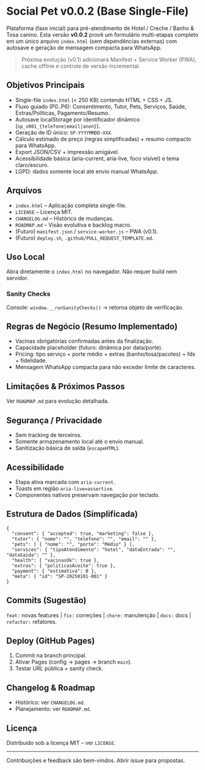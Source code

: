 # Social Pet v0.0.2 (Base Single-File)

Plataforma (fase inicial) para pré-atendimento de Hotel / Creche / Banho & Tosa canino. Esta versão **v0.0.2** provê um formulário multi-etapas completo em um único arquivo `index.html` (sem dependências externas) com autosave e geração de mensagem compacta para WhatsApp.

> Próxima evolução (v0.1) adicionará Manifest + Service Worker (PWA), cache offline e controle de versão incremental.

## Objetivos Principais
- Single-file `index.html` (< 250 KB) contendo HTML + CSS + JS.
- Fluxo guiado (P0..P6): Consentimento, Tutor, Pets, Serviços, Saúde, Extras/Políticas, Pagamento/Resumo.
- Autosave localStorage por identificador dinâmico (`sp_v001_{telefone|email|anon}`).
- Geração de ID único: `SP-YYYYMMDD-XXX`.
- Cálculo estimado de preço (regras simplificadas) + resumo compacto para WhatsApp.
- Export JSON/CSV + impressão amigável.
- Acessibilidade básica (aria-current, aria-live, foco visível) e tema claro/escuro.
- LGPD: dados somente local até envio manual WhatsApp.

## Arquivos
- `index.html` – Aplicação completa single-file.
- `LICENSE` – Licença MIT.
- `CHANGELOG.md` – Histórico de mudanças.
- `ROADMAP.md` – Visão evolutiva e backlog macro.
- (Futuro) `manifest.json` / `service-worker.js` – PWA (v0.1).
- (Futuro) `deploy.sh`, `.github/PULL_REQUEST_TEMPLATE.md`.

## Uso Local
Abra diretamente o `index.html` no navegador. Não requer build nem servidor.

### Sanity Checks
Console: `window.__runSanityChecks()` → retorna objeto de verificação.

## Regras de Negócio (Resumo Implementado)
- Vacinas obrigatórias confirmadas antes da finalização.
- Capacidade placeholder (futuro: dinâmica por data/porte).
- Pricing: tipo serviço + porte médio + extras (banho/tosa/pacotes) + fds + fidelidade.
- Mensagem WhatsApp compacta para não exceder limite de caracteres.

## Limitações & Próximos Passos
Ver `ROADMAP.md` para evolução detalhada.

## Segurança / Privacidade
- Sem tracking de terceiros.
- Somente armazenamento local até o envio manual.
- Sanitização básica de saída (`escapeHTML`).

## Acessibilidade
- Etapa ativa marcada com `aria-current`.
- Toasts em região `aria-live=assertive`.
- Componentes nativos preservam navegação por teclado.

## Estrutura de Dados (Simplificada)
```jsonc
{
  "consent": { "accepted": true, "marketing": false },
  "tutor": { "nome": "", "telefone": "", "email": "" },
  "pets": [ { "nome": "", "porte": "Médio" } ],
  "services": { "tipoAtendimento": "hotel", "dataEntrada": "", "dataSaida": "" },
  "health": { "vacinasOk": true },
  "extras": { "politicasAceite": true },
  "payment": { "estimativa": 0 },
  "meta": { "id": "SP-20250101-001" }
}
```

## Commits (Sugestão)
`feat:` novas features | `fix:` correções | `chore:` manutenção | `docs:` docs | `refactor:` refatores.

## Deploy (GitHub Pages)
1. Commit na branch principal.
2. Ativar Pages (config -> pages -> branch `main`).
3. Testar URL pública + sanity check.

## Changelog & Roadmap
- Histórico: ver `CHANGELOG.md`.
- Planejamento: ver `ROADMAP.md`.

## Licença
Distribuído sob a licença MIT – ver `LICENSE`.

---
Contribuições e feedback são bem-vindos. Abrir issue para propostas.
